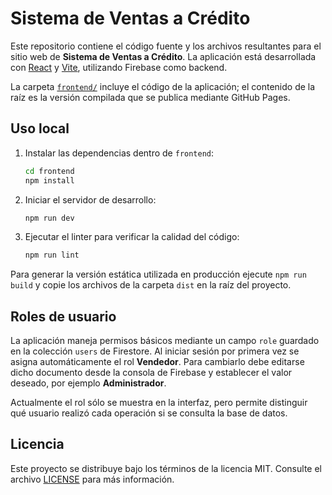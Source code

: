 # Sistema de Ventas a Crédito

Este repositorio contiene el código fuente y los archivos resultantes para el sitio web de **Sistema de Ventas a Crédito**. La aplicación está desarrollada con [React](https://react.dev/) y [Vite](https://vitejs.dev/), utilizando Firebase como backend.

La carpeta [`frontend/`](frontend/) incluye el código de la aplicación; el contenido de la raíz es la versión compilada que se publica mediante GitHub Pages.

## Uso local

1. Instalar las dependencias dentro de `frontend`:
   ```bash
   cd frontend
   npm install
   ```
2. Iniciar el servidor de desarrollo:
   ```bash
   npm run dev
   ```
3. Ejecutar el linter para verificar la calidad del código:
   ```bash
   npm run lint
   ```

Para generar la versión estática utilizada en producción ejecute `npm run build` y copie los archivos de la carpeta `dist` en la raíz del proyecto.

## Roles de usuario

La aplicación maneja permisos básicos mediante un campo `role` guardado en la colección `users` de Firestore. Al iniciar sesión por primera vez se asigna automáticamente el rol **Vendedor**. Para cambiarlo debe editarse dicho documento desde la consola de Firebase y establecer el valor deseado, por ejemplo **Administrador**.

Actualmente el rol sólo se muestra en la interfaz, pero permite distinguir qué usuario realizó cada operación si se consulta la base de datos.

## Licencia

Este proyecto se distribuye bajo los términos de la licencia MIT. Consulte el archivo [LICENSE](LICENSE) para más información.

<!-- trigger deploy -->
